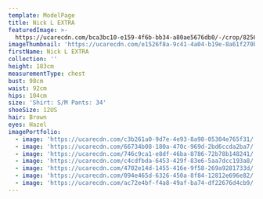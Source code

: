 ```yaml
---
template: ModelPage
title: Nick L EXTRA
featuredImage: >-
  https://ucarecdn.com/bca3bc10-e159-4f6b-bb34-a80ae5676db0/-/crop/8256x4064/0,390/-/preview/
imageThumbnail: 'https://ucarecdn.com/e1526f8a-9c41-4a04-b19e-8a61f270b232/'
firstName: Nick L EXTRA
collection: ''
height: 183cm
measurementType: chest
bust: 98cm
waist: 92cm
hips: 104cm
size: 'Shirt: S/M Pants: 34'
shoeSize: 12US
hair: Brown
eyes: Hazel
imagePortfolio:
  - image: 'https://ucarecdn.com/c3b261a0-9d7e-4e93-8a98-05304e765f31/'
  - image: 'https://ucarecdn.com/66734b08-180a-470c-969d-2bd6ccda2ba7/'
  - image: 'https://ucarecdn.com/746c9ca1-e8df-46ba-8786-72b78b148241/'
  - image: 'https://ucarecdn.com/c4cdfbda-6453-429f-83e6-5aa7dcc193a8/'
  - image: 'https://ucarecdn.com/4702e14d-1455-416e-9f58-269a9281733d/'
  - image: 'https://ucarecdn.com/094e465d-6326-450a-8f84-12812e696e82/'
  - image: 'https://ucarecdn.com/ac72e4bf-f4a8-49af-ba74-df22676d4cb9/'
---
```


